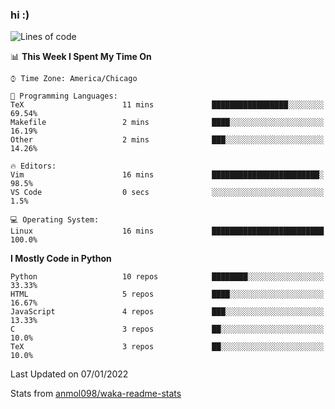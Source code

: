 ### hi :)

<!--START_SECTION:waka-->
![Lines of code](https://img.shields.io/badge/From%20Hello%20World%20I%27ve%20Written-728%20Thousand%20lines%20of%20code-blue)

📊 **This Week I Spent My Time On** 

```text
⌚︎ Time Zone: America/Chicago

💬 Programming Languages: 
TeX                      11 mins             █████████████████░░░░░░░░   69.54% 
Makefile                 2 mins              ████░░░░░░░░░░░░░░░░░░░░░   16.19% 
Other                    2 mins              ███░░░░░░░░░░░░░░░░░░░░░░   14.26%

🔥 Editors: 
Vim                      16 mins             ████████████████████████░   98.5% 
VS Code                  0 secs              ░░░░░░░░░░░░░░░░░░░░░░░░░   1.5%

💻 Operating System: 
Linux                    16 mins             █████████████████████████   100.0%

```

**I Mostly Code in Python** 

```text
Python                   10 repos            ████████░░░░░░░░░░░░░░░░░   33.33% 
HTML                     5 repos             ████░░░░░░░░░░░░░░░░░░░░░   16.67% 
JavaScript               4 repos             ███░░░░░░░░░░░░░░░░░░░░░░   13.33% 
C                        3 repos             ██░░░░░░░░░░░░░░░░░░░░░░░   10.0% 
TeX                      3 repos             ██░░░░░░░░░░░░░░░░░░░░░░░   10.0%

```



 Last Updated on 07/01/2022
<!--END_SECTION:waka-->

Stats from [anmol098/waka-readme-stats](https://github.com/anmol098/waka-readme-stats)